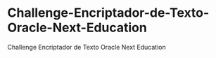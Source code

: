 # Challenge-Encriptador-de-Texto-Oracle-Next-Education
Challenge Encriptador de Texto Oracle Next Education
